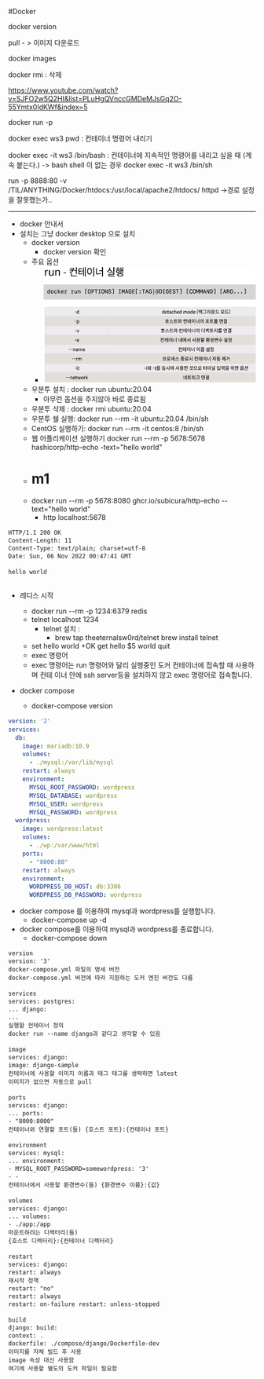 #Docker

docker version

pull - > 이미지 다운로드

docker images

docker rmi  : 삭제

https://www.youtube.com/watch?v=SJFO2w5Q2HI&list=PLuHgQVnccGMDeMJsGq2O-55Ymtx0IdKWf&index=5

docker run -p


docker exec ws3 pwd : 컨테이너 명령어 내리기

 

docker exec -it ws3 /bin/bash : 컨테이너에 지속적인 명령어를 내리고 싶을 때 (계속 붙는다.)
-> bash shell 이 없는 경우 docker exec -it ws3 /bin/sh

run -p 8888:80 -v /TIL/ANYTHING/Docker/htdocs:/usr/local/apache2/htdocs/ httpd
->경로 설정을 잘못했는가..

---
- docker 안내서
- 설치는 그냥 docker desktop 으로 설치
  - docker version 
    - docker version 확인
  - 주요 옵션
    - ![img.png](img.png)
  - 우분투 설치 : docker run ubuntu:20.04
    - 아무런 옵션을 주지않아 바로 종료됨
  - 우분투 삭제 : docker rmi ubuntu:20.04
  - 우분투 쉘 실행: docker run --rm -it ubuntu:20.04 /bin/sh
  - CentOS 실행하기: docker run --rm -it centos:8 /bin/sh
  - 웹 어플리케이션 실행하기
    docker run --rm -p 5678:5678 hashicorp/http-echo -text="hello world"
  - # m1
  - docker run --rm -p 5678:8080 ghcr.io/subicura/http-echo --text="hello world"
    - http localhost:5678
```text
HTTP/1.1 200 OK
Content-Length: 11
Content-Type: text/plain; charset=utf-8
Date: Sun, 06 Nov 2022 00:47:41 GMT

hello world


```

- 레디스 시작
  - docker run --rm -p 1234:6379 redis
  - telnet localhost 1234
    - telnet 설치 : 
      - brew tap theeternalsw0rd/telnet
        brew install telnet
  - set hello world
    +OK
    get hello
    $5
    world quit
  - exec 명령어
  - exec 명령어는 run 명령어와 달리 실행중인 도커 컨테이너에 접속할 때 사용하며 컨테 이너 안에 ssh server등을 설치하지 않고 exec 명령어로 접속합니다.

- docker compose
  - docker-compose version
```yaml
version: '2'
services:
  db:
    image: mariadb:10.9
    volumes:
      - ./mysql:/var/lib/mysql
    restart: always
    environment:
      MYSQL_ROOT_PASSWORD: wordpress
      MYSQL_DATABASE: wordpress
      MYSQL_USER: wordpress
      MYSQL_PASSWORD: wordpress
  wordpress:
    image: wordpress:latest
    volumes:
      - ./wp:/var/www/html
    ports:
      - "8000:80"
    restart: always
    environment:
      WORDPRESS_DB_HOST: db:3306
      WORDPRESS_DB_PASSWORD: wordpress
```
- docker compose 를 이용하여 mysql과 wordpress를 실행합니다.
  - docker-compose up -d
- docker compose를 이용하여 mysql과 wordpress를 종료합니다.
  - docker-compose down
```text
version
version: '3'
docker-compose.yml 파일의 명세 버전
docker-compose.yml 버전에 따라 지원하는 도커 엔진 버전도 다름

services
services: postgres:
... django:
...
실행할 컨테이너 정의
docker run --name django과 같다고 생각할 수 있음

image
services: django:
image: django-sample
컨테이너에 사용할 이미지 이름과 태그 태그를 생략하면 latest
이미지가 없으면 자동으로 pull

ports
services: django:
... ports:
- "8000:8000"
컨테이너와 연결할 포트(들) {호스트 포트}:{컨테이너 포트}

environment
services: mysql:
... environment:
- MYSQL_ROOT_PASSWORD=somewordpress: '3'
- -
컨테이너에서 사용할 환경변수(들) {환경변수 이름}:{값}

volumes
services: django:
... volumes:
- ./app:/app
마운트하려는 디렉터리(들)
{호스트 디렉터리}:{컨테이너 디렉터리}

restart
services: django:
restart: always
재시작 정책
restart: "no"
restart: always
restart: on-failure restart: unless-stopped

build
django: build:
context: .
dockerfile: ./compose/django/Dockerfile-dev
이미지를 자체 빌드 후 사용
image 속성 대신 사용함
여기에 사용할 별도의 도커 파일이 필요함

```

```text

```